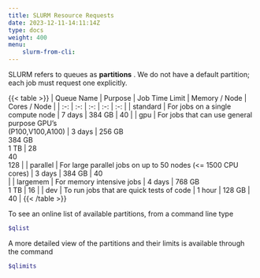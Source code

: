 ```yaml
---
title: SLURM Resource Requests
date: 2023-12-11-14:11:14Z
type: docs 
weight: 400
menu: 
    slurm-from-cli:
---
```



SLURM refers to queues as  __partitions__ .  We do not have a default partition; each job must request one explicitly.

{{< table >}}
| Queue Name | Purpose | Job Time Limit | Memory / Node | Cores / Node |
| :-: | :-: | :-: | :-: | :-: |
| standard | For jobs on a single compute node | 7 days | 384 GB | 40 |
| gpu | For jobs that can use general purpose GPU’s<br /> (P100,V100,A100) | 3 days | 256 GB<br />384 GB<br />1 TB | 28<br />40<br />128 |
| parallel | For large parallel jobs on up to 50 nodes (<= 1500 CPU cores) | 3 days | 384 GB | 40<br /> |
| largemem | For memory intensive jobs | 4 days | 768 GB<br />1 TB | 16 |
| dev | To run jobs that are quick tests of code | 1 hour | 128 GB |  40  |
{{< /table >}}

To see an online list of available partitions, from a command line type
```bash
$qlist
```

A more detailed view of the partitions and their limits is available through the command
```bash
$qlimits
```
